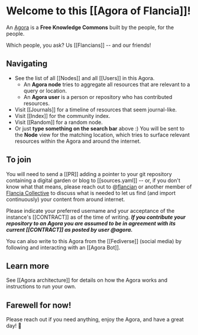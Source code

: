# Welcome to this [[Agora of Flancia]]!

An [Agora](https://flancia.org/agora) is a <strong>Free Knowledge Commons</strong> built by the people, for the people.

Which people, you ask? Us [[Flancians]] -- and our friends!

## Navigating

- See the list of all [[Nodes]] and all [[Users]] in this Agora. 
  - An <strong>Agora node</strong> tries to aggregate all resources that are relevant to a query or location.
  - An <strong>Agora user</strong> is a person or repository who has contributed resources.
- Visit [[Journals]] for a timeline of resources that seem journal-like.
- Visit [[Index]] for the community index.
- Visit [[Random]] for a random node.
- Or just <strong>type something on the search bar</strong> above :) You will be sent to the <strong>Node</strong> view for the matching location, which tries to surface relevant resources within the Agora and around the internet.

## To join

You will need to send a [[PR]] adding a pointer to your git repository containing a digital garden or blog to [[sources.yaml]] -- or, if you don't know what that means, please reach out to @[flancian](https://anagora.org/flancian) or another member of [Flancia Collective](https://anagora.org/flancia-collective) to discuss what is needed to let us find (and import continuously) your content from around internet. 

Please indicate your preferred username and your acceptance of the instance's [[CONTRACT]] as of the time of writing. ***If you contribute your repository to an Agora you are assumed to be in agreement with its current [[CONTRACT]] as posted by user @agora.*** 

You can also write to this Agora from the [[Fediverse]] (social media) by following and interacting with an [[Agora Bot]].

## Learn more

See [[Agora architecture]] for details on how the Agora works and instructions to run your own.

## Farewell for now!

Please reach out if you need anything, enjoy the Agora, and have a great day! 🍮

